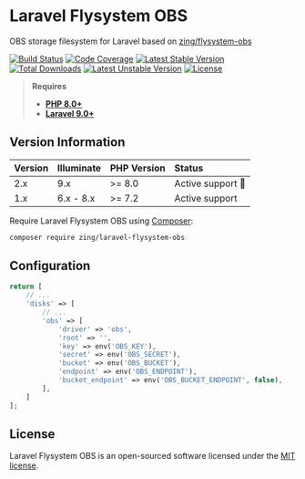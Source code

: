# Laravel Flysystem OBS

OBS storage filesystem for Laravel based on [zing/flysystem-obs](https://github.com/zingimmick/flysystem-obs)

[![Build Status](https://github.com/zingimmick/laravel-flysystem-obs/workflows/tests/badge.svg)](https://github.com/zingimmick/laravel-flysystem-obs/actions)
[![Code Coverage](https://codecov.io/gh/zingimmick/laravel-flysystem-obs/branch/master/graph/badge.svg)](https://codecov.io/gh/zingimmick/laravel-flysystem-obs)
[![Latest Stable Version](https://poser.pugx.org/zing/laravel-flysystem-obs/v/stable.svg)](https://packagist.org/packages/zing/laravel-flysystem-obs)
[![Total Downloads](https://poser.pugx.org/zing/laravel-flysystem-obs/downloads)](https://packagist.org/packages/zing/laravel-flysystem-obs)
[![Latest Unstable Version](https://poser.pugx.org/zing/laravel-flysystem-obs/v/unstable.svg)](https://packagist.org/packages/zing/laravel-flysystem-obs)
[![License](https://poser.pugx.org/zing/laravel-flysystem-obs/license)](https://packagist.org/packages/zing/laravel-flysystem-obs)

> **Requires**
> - **[PHP 8.0+](https://php.net/releases/)**
> - **[Laravel 9.0+](https://laravel.com/docs/releases)**

## Version Information

| Version | Illuminate | PHP Version | Status                  |
|:--------|:-----------|:------------|:------------------------|
| 2.x     | 9.x        | >= 8.0      | Active support :rocket: |
| 1.x     | 6.x - 8.x  | >= 7.2      | Active support          |

Require Laravel Flysystem OBS using [Composer](https://getcomposer.org):

```bash
composer require zing/laravel-flysystem-obs
```

## Configuration

```php
return [
    // ...
    'disks' => [
        // ...
        'obs' => [
            'driver' => 'obs',
            'root' => '',
            'key' => env('OBS_KEY'),
            'secret' => env('OBS_SECRET'),
            'bucket' => env('OBS_BUCKET'),
            'endpoint' => env('OBS_ENDPOINT'),
            'bucket_endpoint' => env('OBS_BUCKET_ENDPOINT', false),
        ],
    ]
];
```

## License

Laravel Flysystem OBS is an open-sourced software licensed under the [MIT license](LICENSE).
